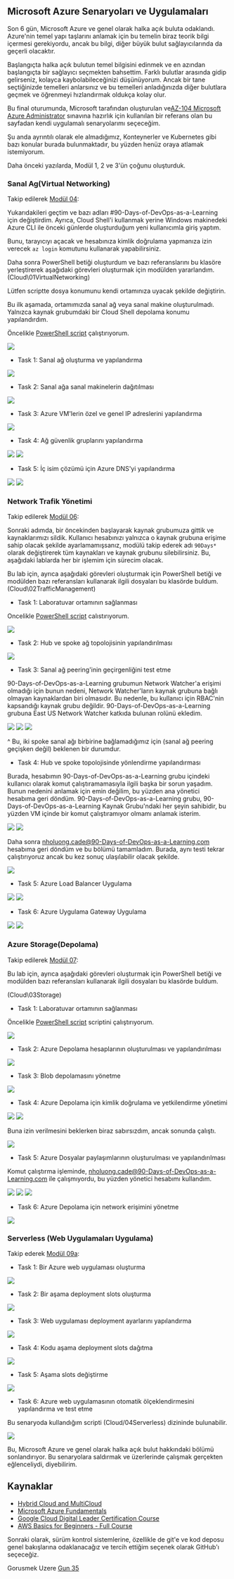 ## Microsoft Azure Senaryoları ve Uygulamaları 

Son 6 gün, Microsoft Azure ve genel olarak halka açık buluta odaklandı. Azure'nin temel yapı taşlarını anlamak için bu temelin biraz teorik bilgi içermesi gerekiyordu, ancak bu bilgi, diğer büyük bulut sağlayıcılarında da geçerli olacaktır.

Başlangıçta halka açık bulutun temel bilgisini edinmek ve en azından başlangıçta bir sağlayıcı seçmekten bahsettim. Farklı bulutlar arasında gidip gelirseniz, kolayca kaybolabileceğinizi düşünüyorum. Ancak bir tane seçtiğinizde temelleri anlarsınız ve bu temelleri anladığınızda diğer bulutlara geçmek ve öğrenmeyi hızlandırmak oldukça kolay olur.

Bu final oturumunda, Microsoft tarafından oluşturulan ve[AZ-104 Microsoft Azure Administrator](https://microsoftlearning.github.io/AZ-104-MicrosoftAzureAdministrator/) sınavına hazırlık için kullanılan bir referans olan bu sayfadan kendi uygulamalı senaryolarımı seçeceğim.

Şu anda ayrıntılı olarak ele almadığımız, Konteynerler ve Kubernetes gibi bazı konular burada bulunmaktadır, bu yüzden henüz oraya atlamak istemiyorum.

Daha önceki yazılarda, Modül 1, 2 ve 3'ün çoğunu oluşturduk.

### Sanal Ag(Virtual Networking)

Takip edilerek [Modül 04](https://microsoftlearning.github.io/AZ-104-MicrosoftAzureAdministrator/Instructions/Labs/LAB_04-Implement_Virtual_Networking.html):

Yukarıdakileri geçtim ve bazı adları #90-Days-of-DevOps-as-a-Learning için değiştirdim. Ayrıca, Cloud Shell'i kullanmak yerine Windows makinedeki Azure CLI ile önceki günlerde oluşturduğum yeni kullanıcımla giriş yaptım.

Bunu, tarayıcıyı açacak ve hesabınıza kimlik doğrulama yapmanıza izin verecek `az login` komutunu kullanarak yapabilirsiniz.

Daha sonra PowerShell betiği oluşturdum ve bazı referanslarını bu klasöre yerleştirerek aşağıdaki görevleri oluşturmak için modülden yararlandım.(Cloud\01VirtualNetworking)

Lütfen scriptte dosya konumunu kendi ortamınıza uyacak şekilde değiştirin.

Bu ilk aşamada, ortamımızda sanal ağ veya sanal makine oluşturulmadı. Yalnızca kaynak grubumdaki bir Cloud Shell depolama konumu yapılandırdım.

Öncelikle [PowerShell script](Cloud/01VirtualNetworking/Module4_90-Days-of-DevOps-as-a-Learning.ps1) çalıştırıyorum.

![](Images/Day34_Cloud1.png)

- Task 1: Sanal ağ oluşturma ve yapılandırma

![](Images/Day34_Cloud2.png)

- Task 2: Sanal ağa sanal makinelerin dağıtılması

![](Images/Day34_Cloud3.png)

- Task 3: Azure VM'lerin özel ve genel IP adreslerini yapılandırma

![](Images/Day34_Cloud4.png)

- Task 4: Ağ güvenlik gruplarını yapılandırma

![](Images/Day34_Cloud5.png)
![](Images/Day34_Cloud6.png)

- Task 5: İç isim çözümü için Azure DNS'yi yapılandırma

![](Images/Day34_Cloud7.png)
![](Images/Day34_Cloud8.png)

### Network Trafik Yönetimi

Takip edilerek [Modül 06](https://microsoftlearning.github.io/AZ-104-MicrosoftAzureAdministrator/Instructions/Labs/LAB_06-Implement_Network_Traffic_Management.html):

Sonraki adımda, bir öncekinden başlayarak kaynak grubumuza gittik ve kaynaklarımızı sildik. Kullanıcı hesabınızı yalnızca o kaynak grubuna erişime sahip olacak şekilde ayarlamamışsanız, modülü takip ederek adı `90Days*` olarak değiştirerek tüm kaynakları ve kaynak grubunu silebilirsiniz. Bu, aşağıdaki lablarda her bir işlemim için sürecim olacak.

Bu lab için, ayrıca aşağıdaki görevleri oluşturmak için PowerShell betiği ve modülden bazı referansları kullanarak ilgili dosyaları bu klasörde buldum.
(Cloud\02TrafficManagement)

- Task 1: Laboratuvar ortamının sağlanması

Oncelikle [PowerShell script](Cloud/02TrafficManagement/Mod06_90-Days-of-DevOps-as-a-Learning.ps1) calıstırıyorum.

![](Images/Day34_Cloud9.png)

- Task 2:  Hub ve spoke ağ topolojisinin yapılandırılması

![](Images/Day34_Cloud10.png)

- Task 3: Sanal ağ peering'inin geçirgenliğini test etme

90-Days-of-DevOps-as-a-Learning grubumun Network Watcher'a erişimi olmadığı için bunun nedeni, Network Watcher'ların kaynak grubuna bağlı olmayan kaynaklardan biri olmasıdır. Bu nedenle, bu kullanıcı için RBAC'nin kapsandığı kaynak grubu değildir. 90-Days-of-DevOps-as-a-Learning grubuna East US Network Watcher katkıda bulunan rolünü ekledim.

![](Images/Day34_Cloud11.png)
![](Images/Day34_Cloud12.png)
![](Images/Day34_Cloud13.png)

^  Bu, iki spoke sanal ağı birbirine bağlamadığımız için (sanal ağ peering geçişken değil) beklenen bir durumdur.

- Task 4: Hub ve spoke topolojisinde yönlendirme yapılandırması

Burada, hesabımın 90-Days-of-DevOps-as-a-Learning grubu içindeki kullanıcı olarak komut çalıştıramamasıyla ilgili başka bir sorun yaşadım. Bunun nedenini anlamak için emin değilim, bu yüzden ana yönetici hesabıma geri döndüm. 90-Days-of-DevOps-as-a-Learning grubu, 90-Days-of-DevOps-as-a-Learning Kaynak Grubu'ndaki her şeyin sahibidir, bu yüzden VM içinde bir komut çalıştıramıyor olmamı anlamak isterim.

![](Images/Day34_Cloud14.png)
![](Images/Day34_Cloud15.png)

Daha sonra nholuong.cade@90-Days-of-DevOps-as-a-Learning.com hesabıma geri döndüm ve bu bölümü tamamladım. Burada, aynı testi tekrar çalıştırıyoruz ancak bu kez sonuç ulaşılabilir olacak şekilde.

![](Images/Day34_Cloud16.png)

- Task 5: Azure Load Balancer Uygulama 

![](Images/Day34_Cloud17.png)
![](Images/Day34_Cloud18.png)

- Task 6: Azure Uygulama Gateway Uygulama

![](Images/Day34_Cloud19.png)
![](Images/Day34_Cloud20.png)

### Azure Storage(Depolama)

Takip edilerek [Modül 07](https://microsoftlearning.github.io/AZ-104-MicrosoftAzureAdministrator/Instructions/Labs/LAB_07-Manage_Azure_Storage.html):

Bu lab için, ayrıca aşağıdaki görevleri oluşturmak için PowerShell betiği ve modülden bazı referansları kullanarak ilgili dosyaları bu klasörde buldum.

(Cloud\03Storage)

- Task 1: Laboratuvar ortamının sağlanması

Öncelikle [PowerShell script](Cloud/03Storage/Mod07_90DaysOfDeveOps.ps1)  scriptini çalıştırıyorum. 

![](Images/Day34_Cloud21.png)

- Task 2: Azure Depolama hesaplarının oluşturulması ve yapılandırılması

![](Images/Day34_Cloud22.png)

- Task 3: Blob depolamasını yönetme

![](Images/Day34_Cloud23.png)

- Task 4: Azure Depolama için kimlik doğrulama ve yetkilendirme yönetimi

![](Images/Day34_Cloud24.png)
![](Images/Day34_Cloud25.png)

Buna izin verilmesini beklerken biraz sabırsızdım, ancak sonunda çalıştı.

![](Images/Day34_Cloud26.png)

- Task 5: Azure Dosyalar paylaşımlarının oluşturulması ve yapılandırılması

Komut çalıştırma işleminde, nholuong.cade@90-Days-of-DevOps-as-a-Learning.com ile çalışmıyordu, bu yüzden yönetici hesabımı kullandım.

![](Images/Day34_Cloud27.png)
![](Images/Day34_Cloud28.png)
![](Images/Day34_Cloud29.png)

- Task 6: Azure Depolama için network erişimini yönetme

![](Images/Day34_Cloud30.png)

### Serverless (Web Uygulamaları Uygulama)

Takip ederek [Modül 09a](https://microsoftlearning.github.io/AZ-104-MicrosoftAzureAdministrator/Instructions/Labs/LAB_09a-Implement_Web_Apps.html):

- Task 1: Bir Azure web uygulaması oluşturma

![](Images/Day34_Cloud31.png)

- Task 2: Bir aşama deployment slots oluşturma

![](Images/Day34_Cloud34.png)

- Task 3: Web uygulaması deployment ayarlarını yapılandırma

![](Images/Day34_Cloud33.png)

- Task 4: Kodu aşama deployment slots dağıtma

![](Images/Day34_Cloud32.png)

- Task 5: Aşama slots değiştirme

![](Images/Day34_Cloud35.png)

- Task 6: Azure web uygulamasının otomatik ölçeklendirmesini yapılandırma ve test etme

Bu senaryoda kullandığım scripti (Cloud/04Serverless) dizininde bulunabilir.

![](Images/Day34_Cloud36.png)

Bu, Microsoft Azure ve genel olarak halka açık bulut hakkındaki bölümü sonlandırıyor. Bu senaryolara saldırmak ve üzerlerinde çalışmak gerçekten eğlenceliydi, diyebilirim.

## Kaynaklar

- [Hybrid Cloud and MultiCloud](https://www.youtube.com/watch?v=qkj5W98Xdvw)
- [Microsoft Azure Fundamentals](https://www.youtube.com/watch?v=NKEFWyqJ5XA&list=WL&index=130&t=12s)
- [Google Cloud Digital Leader Certification Course](https://www.youtube.com/watch?v=UGRDM86MBIQ&list=WL&index=131&t=10s)
- [AWS Basics for Beginners - Full Course](https://www.youtube.com/watch?v=ulprqHHWlng&t=5352s)

Sonraki olarak, sürüm kontrol sistemlerine, özellikle de git'e ve kod deposu genel bakışlarına odaklanacağız ve tercih ettiğim seçenek olarak GitHub'ı seçeceğiz.

Gorusmek Uzere [Gun 35](day35.md)
